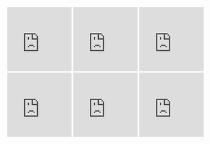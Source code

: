 <iframe style="border: 0; width: 150px; height: 150px;" src="https://bandcamp.com/EmbeddedPlayer/album=1401799348/size=large/bgcol=ffffff/linkcol=0687f5/minimal=true/transparent=true/" seamless><a href="https://flau.bandcamp.com/album/seeking-the-sources-of-streams">Seeking the Sources of Streams by Cicada</a></iframe>

<iframe style="border: 0; width: 150px; height: 150px;" src="https://bandcamp.com/EmbeddedPlayer/album=3280332865/size=large/bgcol=ffffff/linkcol=0687f5/minimal=true/transparent=true/" seamless><a href="https://cicada.bandcamp.com/album/hiking-in-the-mist">走入有霧的森林 Hiking in the Mist by Cicada</a></iframe>

<iframe width="150" height="150" scrolling="no" frameborder="no" allow="autoplay" src="https://w.soundcloud.com/player/?url=https%3A//api.soundcloud.com/playlists/686134317&color=%23ff5500&auto_play=false&hide_related=false&show_comments=true&show_user=true&show_reposts=false&show_teaser=true&visual=true"></iframe>

<iframe style="border: 0; width: 150px; height: 150px;" src="https://bandcamp.com/EmbeddedPlayer/album=2501312138/size=large/bgcol=ffffff/linkcol=0687f5/minimal=true/transparent=true/" seamless><a href="https://neutralmilkhotel.bandcamp.com/album/in-the-aeroplane-over-the-sea">In the Aeroplane Over the Sea by Neutral Milk Hotel</a></iframe>

<iframe frameborder="0" height="150" style="width:150px;max-width:660px;overflow:hidden;background:transparent;" sandbox="allow-forms allow-popups allow-same-origin allow-scripts allow-storage-access-by-user-activation allow-top-navigation-by-user-activation" src="https://embed.music.apple.com/cn/album/my-beautiful-dark-twisted-fantasy-deluxe-edition/1440621197"></iframe>

<iframe style="border: 0; width: 150px; height: 150px;" src="https://bandcamp.com/EmbeddedPlayer/album=2586413852/size=large/bgcol=ffffff/linkcol=0687f5/minimal=true/transparent=true/" seamless><a href="https://bjork.bandcamp.com/album/vespertine">Vespertine by Björk</a></iframe>
